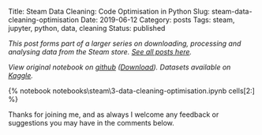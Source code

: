 Title: Steam Data Cleaning: Code Optimisation in Python
Slug: steam-data-cleaning-optimisation
Date: 2019-06-12
Category: posts
Tags: steam, jupyter, python, data, cleaning
Status: published

*This post forms part of a larger series on downloading, processing and analysing data from the Steam store. [See all posts here]({tag}steam).*

*View original notebook on [github](https://github.com/nik-davis/steam-data-science-project) ([Download](http://nik-davis.github.io/notebooks/steam/3-data-cleaning-optimisation.ipynb)). Datasets available on [Kaggle](https://www.kaggle.com/nikdavis/datasets).*

{% notebook notebooks\steam\3-data-cleaning-optimisation.ipynb cells[2:] %}

Thanks for joining me, and as always I welcome any feedback or suggestions you may have in the comments below.